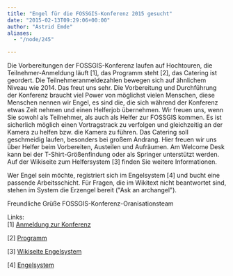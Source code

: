 ```yaml
---
title: "Engel für die FOSSGIS-Konferenz 2015 gesucht"
date: "2015-02-13T09:29:06+00:00"
author: "Astrid Emde"
aliases:
  - "/node/245"

---
```


<p>Die Vorbereitungen der FOSSGIS-Konferenz laufen auf Hochtouren, die Teilnehmer-Anmeldung läuft [1], das Programm steht [2], das Catering ist geordert. Die Teilnehmeranmeldezahlen bewegen sich auf ähnlichem Niveau wie 2014. Das freut uns sehr. Die Vorbereitung und Durchführung der Konferenz braucht viel Power von möglichst vielen Menschen, diese Menschen nennen wir Engel, es sind die, die sich während der Konferenz etwas Zeit nehmen und einen Helferjob übernehmen. Wir freuen uns, wenn Sie sowohl als Teilnehmer, als auch als Helfer zur FOSSGIS kommen. Es ist sicherlich möglich einen Vortragstrack zu verfolgen und gleichzeitig an der Kamera zu helfen bzw. die Kamera zu führen. Das Catering soll geschmeidig laufen, besonders bei großem Andrang. Hier freuen wir uns über Helfer beim Vorbereiten, Austeilen und Aufräumen. Am Welcome Desk kann bei der T-Shirt-Größenfindung oder als Springer unterstützt werden. Auf der Wikiseite zum Helfersystem [3] finden Sie weitere Informationen.</p>
<p>Wer Engel sein möchte, registriert sich im Engelsystem [4] und bucht eine passende Arbeitsschicht. Für Fragen, die im Wikitext nicht beantwortet sind, stehen im System die Erzengel bereit (&quot;Ask an archangel&quot;).</p>
<p>Freundliche Grüße FOSSGIS-Konferenz-Oranisationsteam</p>
<p>Links:<br />
	[1] <a class="external text" href="http://www.fossgis.de/konferenz/2015/anmeldung/" rel="nofollow" title="http://www.fossgis.de/konferenz/2015/anmeldung/">Anmeldung zur Konferenz</a></p>
<p>[2] <a class="external text" href="http://www.fossgis.de/konferenz/2015/programm/" rel="nofollow" title="http://www.fossgis.de/konferenz/2015/programm/">Programm</a></p>
<p>[3] <a class="external text" href="http://www.fossgis.de/wiki/Konferenz_2015/Helfer" rel="nofollow" title="http://www.fossgis.de/wiki/Konferenz_2015/Helfer">Wikiseite Engelsystem</a></p>
<p>[4] <a class="external text" href="http://helfer.fossgis.de/" rel="nofollow" title="http://helfer.fossgis.de/">Engelsystem</a></p>
<p><br />
	&nbsp;</p>
